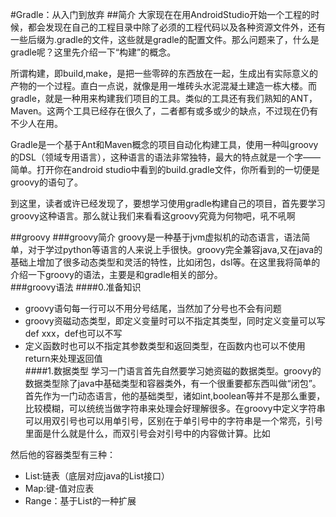 #Gradle：从入门到放弃
##简介
大家现在在用AndroidStudio开始一个工程的时候，都会发现在自己的工程目录中除了必须的工程代码以及各种资源文件外，还有一些后缀为.gradle的文件，这些就是gradle的配置文件。那么问题来了，什么是gradle呢？这里先介绍一下“构建”的概念。  
  
所谓构建，即build,make，是把一些零碎的东西放在一起，生成出有实际意义的产物的一个过程。直白一点说，就像是用一堆砖头水泥混凝土建造一栋大楼。而gradle，就是一种用来构建我们项目的工具。类似的工具还有我们熟知的ANT，Maven。这两个工具已经存在很久了，二者都有或多或少的缺点，不过现在仍有不少人在用。  
  
  Gradle是一个基于Ant和Maven概念的项目自动化构建工具，使用一种叫groovy的DSL（领域专用语言），这种语言的语法非常独特，最大的特点就是一个字——简单。打开你在android studio中看到的build.gradle文件，你所看到的一切便是groovy的语句了。 
  
  到这里，读者或许已经发现了，要想学习使用gradle构建自己的项目，首先要学习groovy这种语言。那么就让我们来看看这groovy究竟为何物吧，吼不吼啊  
 
##groovy
###groovy简介
groovy是一种基于jvm虚拟机的动态语言，语法简单，对于学过python等语言的人来说上手很快。groovy完全兼容java,又在java的基础上增加了很多动态类型和灵活的特性，比如闭包，dsl等。在这里我将简单的介绍一下groovy的语法，主要是和gradle相关的部分。  
###groovy语法
####0.准备知识
+ groovy语句每一行可以不用分号结尾，当然加了分号也不会有问题  
+ groovy资磁动态类型，即定义变量时可以不指定其类型，同时定义变量可以写def xxx，def也可以不写  
+ 定义函数时也可以不指定其参数类型和返回类型，在函数内也可以不使用return来处理返回值  
####1.数据类型
学习一门语言首先自然要学习她资磁的数据类型。groovy的数据类型除了java中基础类型和容器类外，有一个很重要都东西叫做“闭包”。首先作为一门动态语言，他的基础类型，诸如int,boolean等并不是那么重要，比较模糊，可以统统当做字符串来处理会好理解很多。在groovy中定义字符串可以用双引号也可以用单引号，区别在于单引号中的字符串是一个常亮，引号里面是什么就是什么，而双引号会对引号中的内容做计算。比如

然后他的容器类型有三种：  

+  List:链表（底层对应java的List接口）  
+ Map:键-值对应表  
+ Range：基于List的一种扩展  

  
